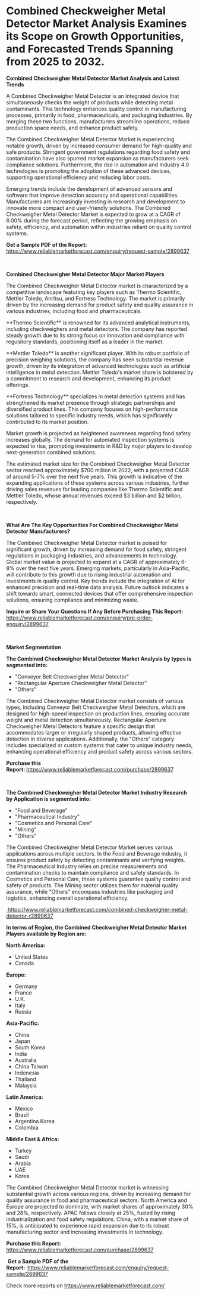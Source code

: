 <p><h1>Combined Checkweigher Metal Detector Market Analysis Examines its Scope on Growth Opportunities, and Forecasted Trends Spanning from 2025 to 2032.</h1></p><p><strong>Combined Checkweigher Metal Detector Market Analysis and Latest Trends</strong></p>
<p><p>A Combined Checkweigher Metal Detector is an integrated device that simultaneously checks the weight of products while detecting metal contaminants. This technology enhances quality control in manufacturing processes, primarily in food, pharmaceuticals, and packaging industries. By merging these two functions, manufacturers streamline operations, reduce production space needs, and enhance product safety.</p><p>The Combined Checkweigher Metal Detector Market is experiencing notable growth, driven by increased consumer demand for high-quality and safe products. Stringent government regulations regarding food safety and contamination have also spurred market expansion as manufacturers seek compliance solutions. Furthermore, the rise in automation and Industry 4.0 technologies is promoting the adoption of these advanced devices, supporting operational efficiency and reducing labor costs.</p><p>Emerging trends include the development of advanced sensors and software that improve detection accuracy and operational capabilities. Manufacturers are increasingly investing in research and development to innovate more compact and user-friendly solutions. The Combined Checkweigher Metal Detector Market is expected to grow at a CAGR of 6.00% during the forecast period, reflecting the growing emphasis on safety, efficiency, and automation within industries reliant on quality control systems.</p></p>
<p><strong>Get a Sample PDF of the Report:&nbsp;</strong> <a href="https://www.reliablemarketforecast.com/enquiry/request-sample/2899637?utm_campaign=2761&utm_medium=2&utm_source=Github&utm_content=ia&utm_term=16032025&utm_id=combined-checkweigher-metal-detector">https://www.reliablemarketforecast.com/enquiry/request-sample/2899637</a></p>
<p>&nbsp;</p>
<p><strong>Combined Checkweigher Metal Detector Major Market Players</strong></p>
<p><p>The Combined Checkweigher Metal Detector market is characterized by a competitive landscape featuring key players such as Thermo Scientific, Mettler Toledo, Anritsu, and Fortress Technology. The market is primarily driven by the increasing demand for product safety and quality assurance in various industries, including food and pharmaceuticals.</p><p>**Thermo Scientific** is renowned for its advanced analytical instruments, including checkweighers and metal detectors. The company has reported steady growth due to its strong focus on innovation and compliance with regulatory standards, positioning itself as a leader in the market.</p><p>**Mettler Toledo** is another significant player. With its robust portfolio of precision weighing solutions, the company has seen substantial revenue growth, driven by its integration of advanced technologies such as artificial intelligence in metal detection. Mettler Toledo's market share is bolstered by a commitment to research and development, enhancing its product offerings.</p><p>**Fortress Technology** specializes in metal detection systems and has strengthened its market presence through strategic partnerships and diversified product lines. This company focuses on high-performance solutions tailored to specific industry needs, which has significantly contributed to its market position.</p><p>Market growth is projected as heightened awareness regarding food safety increases globally. The demand for automated inspection systems is expected to rise, prompting investments in R&D by major players to develop next-generation combined solutions.</p><p>The estimated market size for the Combined Checkweigher Metal Detector sector reached approximately $700 million in 2022, with a projected CAGR of around 5-7% over the next five years. This growth is indicative of the expanding applications of these systems across various industries, further driving sales revenues for leading companies like Thermo Scientific and Mettler Toledo, whose annual revenues exceed $3 billion and $2 billion, respectively.</p></p>
<p>&nbsp;</p>
<p><strong>What Are The Key Opportunities For Combined Checkweigher Metal Detector Manufacturers?</strong></p>
<p><p>The Combined Checkweigher Metal Detector market is poised for significant growth, driven by increasing demand for food safety, stringent regulations in packaging industries, and advancements in technology. Global market value is projected to expand at a CAGR of approximately 6-8% over the next five years. Emerging markets, particularly in Asia-Pacific, will contribute to this growth due to rising industrial automation and investments in quality control. Key trends include the integration of AI for enhanced precision and real-time data analysis. Future outlook indicates a shift towards smart, connected devices that offer comprehensive inspection solutions, ensuring compliance and minimizing waste.</p></p>
<p><strong>Inquire or Share Your Questions If Any Before Purchasing This Report:</strong> <a href="https://www.reliablemarketforecast.com/enquiry/pre-order-enquiry/2899637?utm_campaign=2761&utm_medium=2&utm_source=Github&utm_content=ia&utm_term=16032025&utm_id=combined-checkweigher-metal-detector">https://www.reliablemarketforecast.com/enquiry/pre-order-enquiry/2899637</a></p>
<p>&nbsp;</p>
<p><strong>Market Segmentation</strong></p>
<p><strong>The Combined Checkweigher Metal Detector Market Analysis by types is segmented into:</strong></p>
<p><ul><li>"Conveyor Belt Checkweigher Metal Detector"</li><li>"Rectangular Aperture Checkweigher Metal Detector"</li><li>"Others"</li></ul></p>
<p><p>The Combined Checkweigher Metal Detector market consists of various types, including Conveyor Belt Checkweigher Metal Detectors, which are designed for high-speed inspection on production lines, ensuring accurate weight and metal detection simultaneously. Rectangular Aperture Checkweigher Metal Detectors feature a specific design that accommodates larger or irregularly shaped products, allowing effective detection in diverse applications. Additionally, the "Others" category includes specialized or custom systems that cater to unique industry needs, enhancing operational efficiency and product safety across various sectors.</p></p>
<p><strong>Purchase this Report:&nbsp;</strong><a href="https://www.reliablemarketforecast.com/purchase/2899637?utm_campaign=2761&utm_medium=2&utm_source=Github&utm_content=ia&utm_term=16032025&utm_id=combined-checkweigher-metal-detector">https://www.reliablemarketforecast.com/purchase/2899637</a></p>
<p>&nbsp;</p>
<p><strong>The Combined Checkweigher Metal Detector Market Industry Research by Application is segmented into:</strong></p>
<p><ul><li>"Food and Beverage"</li><li>"Pharmaceutical Industry"</li><li>"Cosmetics and Personal Care"</li><li>"Mining"</li><li>"Others"</li></ul></p>
<p><p>The Combined Checkweigher Metal Detector Market serves various applications across multiple sectors. In the Food and Beverage industry, it ensures product safety by detecting contaminants and verifying weights. The Pharmaceutical Industry relies on precise measurements and contamination checks to maintain compliance and safety standards. In Cosmetics and Personal Care, these systems guarantee quality control and safety of products. The Mining sector utilizes them for material quality assurance, while "Others" encompass industries like packaging and logistics, enhancing overall operational efficiency.</p></p>
<p><a href="https://www.reliablemarketforecast.com/combined-checkweigher-metal-detector-r2899637?utm_campaign=2761&utm_medium=2&utm_source=Github&utm_content=ia&utm_term=16032025&utm_id=combined-checkweigher-metal-detector">&nbsp;https://www.reliablemarketforecast.com/combined-checkweigher-metal-detector-r2899637</a></p>
<p><strong>In terms of Region, the Combined Checkweigher Metal Detector Market Players available by Region are:</strong></p>
<p>
    <p> <strong> North America: </strong>
        <ul>
            <li>United States</li>
            <li>Canada</li>
        </ul>
        </p> 
    <p> <strong> Europe: </strong>
        <ul>
            <li>Germany</li>
            <li>France</li>
            <li>U.K.</li>
            <li>Italy</li>
            <li>Russia</li>
        </ul>
        </p> 
    <p> <strong> Asia-Pacific: </strong>
        <ul>
            <li>China</li>
            <li>Japan</li>
            <li>South Korea</li>
            <li>India</li>
            <li>Australia</li>
            <li>China Taiwan</li>
            <li>Indonesia</li>
            <li>Thailand</li>
            <li>Malaysia</li>
        </ul>
        </p> 
    <p> <strong> Latin America: </strong>
        <ul>
            <li>Mexico</li>
            <li>Brazil</li>
            <li>Argentina Korea</li>
            <li>Colombia</li>
        </ul>
        </p> 
    <p> <strong> Middle East & Africa: </strong>
        <ul>
            <li>Turkey</li>
            <li>Saudi</li>
            <li>Arabia</li>
            <li>UAE</li>
            <li>Korea</li>
        </ul>
    </p>
    </p>
<p><p>The Combined Checkweigher Metal Detector market is witnessing substantial growth across various regions, driven by increasing demand for quality assurance in food and pharmaceutical sectors. North America and Europe are projected to dominate, with market shares of approximately 30% and 28%, respectively. APAC follows closely at 25%, fueled by rising industrialization and food safety regulations. China, with a market share of 15%, is anticipated to experience rapid expansion due to its robust manufacturing sector and increasing investments in technology.</p></p>
<p><strong>Purchase this Report: </strong><a href="https://www.reliablemarketforecast.com/purchase/2899637?utm_campaign=2761&utm_medium=2&utm_source=Github&utm_content=ia&utm_term=16032025&utm_id=combined-checkweigher-metal-detector">https://www.reliablemarketforecast.com/purchase/2899637</a></p>
<p>&nbsp;<strong>Get a Sample PDF of the Report:&nbsp;&nbsp;</strong><a href="https://www.reliablemarketforecast.com/enquiry/request-sample/2899637?utm_campaign=2761&utm_medium=2&utm_source=Github&utm_content=ia&utm_term=16032025&utm_id=combined-checkweigher-metal-detector">https://www.reliablemarketforecast.com/enquiry/request-sample/2899637</a></p>
<p><strong></strong></p>
<p>Check more reports on <a href="https://www.reliablemarketforecast.com/?utm_campaign=2761&utm_medium=2&utm_source=Github&utm_content=ia&utm_term=16032025&utm_id=combined-checkweigher-metal-detector">https://www.reliablemarketforecast.com/</a></p>